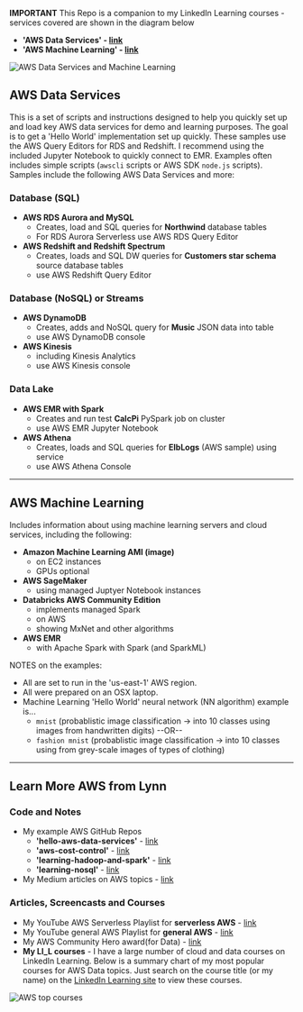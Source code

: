 **IMPORTANT** This Repo is a companion to my LinkedIn Learning courses - services covered are shown in the diagram below  

- **'AWS Data Services' - [link](https://www.linkedin.com/learning/amazon-web-services-data-services-2)**
- **'AWS Machine Learning' - [link](https://www.linkedin.com/learning/amazon-web-services-machine-learning-essential-training)**


![AWS Data Services and Machine Learning](https://github.com/lynnlangit/Hello-AWS-Data-Services/blob/master/images/aws-data-services.png)



## AWS Data Services

This is a set of scripts and instructions designed to help you quickly set up and load key AWS data services for demo and learning purposes.  The goal is to get a 'Hello World' implementation set up quickly. These samples use the AWS Query Editors for RDS and Redshift.  I recommend using the included Jupyter Notebook to quickly connect to EMR.  Examples often includes simple scripts (`awscli` scripts  or AWS SDK `node.js` scripts). Samples include the following AWS Data Services and more:   

### Database (SQL)
  - **AWS RDS Aurora and MySQL**
    - Creates, load and SQL queries for **Northwind** database tables
    - For RDS Aurora Serverless use AWS RDS Query Editor
  - **AWS Redshift and Redshift Spectrum**
    - Creates, loads and SQL DW queries for **Customers star schema** source database tables
    - use AWS Redshift Query Editor  

### Database (NoSQL) or Streams  
  - **AWS DynamoDB**
    - Creates, adds and NoSQL query for **Music** JSON data into table
    - use AWS DynamoDB console
  - **AWS Kinesis**
    - including Kinesis Analytics
    - use AWS Kinesis console  

### Data Lake      
  - **AWS EMR with Spark**
    - Creates and run test **CalcPi** PySpark job on cluster
    - use AWS EMR Jupyter Notebook
  - **AWS Athena**
    - Creates, loads and SQL queries for **ElbLogs** (AWS sample) using service
    - use AWS Athena Console

---
  
## AWS Machine Learning 

Includes information about using machine learning servers and cloud services, including the following:  
  - **Amazon Machine Learning AMI (image)** 
    - on EC2 instances 
    - GPUs optional
  - **AWS SageMaker** 
    - using managed Juptyer Notebook instances
  - **Databricks AWS Community Edition**
    - implements managed Spark
    - on AWS
    - showing MxNet and other algorithms
  - **AWS EMR** 
    - with Apache Spark with Spark (and SparkML)

NOTES on the examples:
   - All are set to run in the 'us-east-1' AWS region.
   - All were prepared on an OSX laptop.
   - Machine Learning 'Hello World' neural network (NN algorithm) example is...
      - `mnist` (probablistic image classification -> into 10 classes using images from handwritten digits) --OR--
      - `fashion mnist` (probablistic image classification -> into 10 classes using from grey-scale images of types of clothing)
   
---

## Learn More AWS from Lynn 

### Code and Notes

- My example AWS GitHub Repos
  - **'hello-aws-data-services'** - [link](https://github.com/lynnlangit/Hello-AWS-Data-Services)
  - **'aws-cost-control'** - [link](https://github.com/lynnlangit/aws-cost-control)
  - **'learning-hadoop-and-spark'** - [link](https://github.com/lynnlangit/learning-hadoop-and-spark)
  - **'learning-nosql'** - [link](https://github.com/lynnlangit/learning-nosql)
- My Medium articles on AWS topics - [link](https://medium.com/search?q=aws%20langit)  

### Articles, Screencasts and Courses

- My YouTube AWS Serverless Playlist for **serverless AWS** - [link](https://www.youtube.com/playlist?list=PL4Q4HssKcxYsa2A2D2_Zln2tkL4v4-ymO)
- My YouTube general AWS Playlist for **general AWS** - [link](https://www.youtube.com/playlist?list=PL93B06369FAD34284)
- My AWS Community Hero award(for Data) - [link](https://aws.amazon.com/developer/community/heroes/lynn-langit/?did=dh_card&trk=dh_card)
- **My LI_L courses** - I have a large number of cloud and data courses on LinkedIn Learning.  Below is a summary chart of my most popular courses for AWS Data topics.  Just search on the course title (or my name) on the [LinkedIn Learning site](https://www.linkedin.com/learning/search?entityType=COURSE&keywords=lynn%20langit) to view these courses.

![AWS top courses](https://github.com/lynnlangit/Hello-AWS-Data-Services/blob/master/images/top.png)
